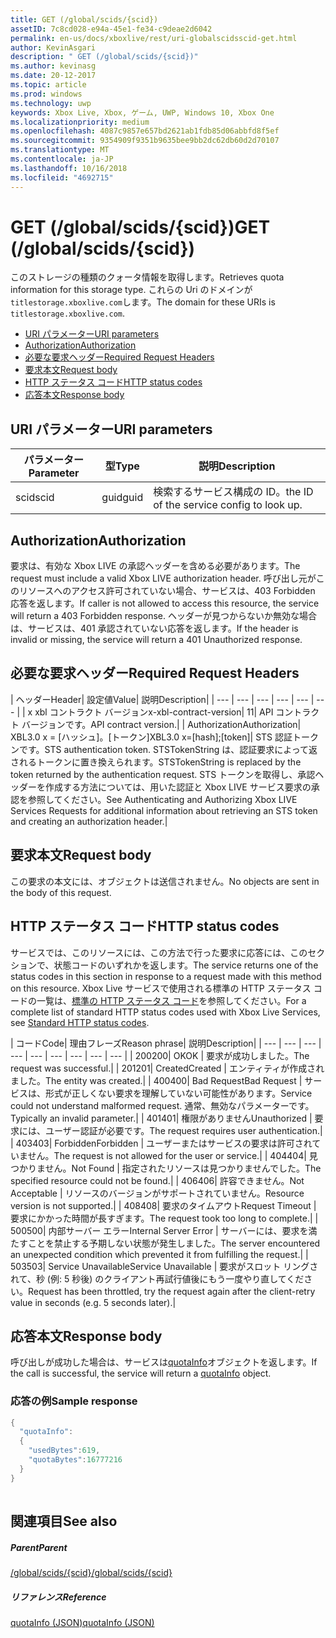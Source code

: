 ```yaml
---
title: GET (/global/scids/{scid})
assetID: 7c8cd028-e94a-45e1-fe34-c9deae2d6042
permalink: en-us/docs/xboxlive/rest/uri-globalscidsscid-get.html
author: KevinAsgari
description: " GET (/global/scids/{scid})"
ms.author: kevinasg
ms.date: 20-12-2017
ms.topic: article
ms.prod: windows
ms.technology: uwp
keywords: Xbox Live, Xbox, ゲーム, UWP, Windows 10, Xbox One
ms.localizationpriority: medium
ms.openlocfilehash: 4087c9857e657bd2621ab1fdb85d06abbfd8f5ef
ms.sourcegitcommit: 9354909f9351b9635bee9bb2dc62db60d2d70107
ms.translationtype: MT
ms.contentlocale: ja-JP
ms.lasthandoff: 10/16/2018
ms.locfileid: "4692715"
---
```

# <a name="get-globalscidsscid"></a><span data-ttu-id="8596e-104">GET (/global/scids/{scid})</span><span class="sxs-lookup"><span data-stu-id="8596e-104">GET (/global/scids/{scid})</span></span>
<span data-ttu-id="8596e-105">このストレージの種類のクォータ情報を取得します。</span><span class="sxs-lookup"><span data-stu-id="8596e-105">Retrieves quota information for this storage type.</span></span> <span data-ttu-id="8596e-106">これらの Uri のドメインが`titlestorage.xboxlive.com`します。</span><span class="sxs-lookup"><span data-stu-id="8596e-106">The domain for these URIs is `titlestorage.xboxlive.com`.</span></span>
 
  * [<span data-ttu-id="8596e-107">URI パラメーター</span><span class="sxs-lookup"><span data-stu-id="8596e-107">URI parameters</span></span>](#ID4EX)
  * [<span data-ttu-id="8596e-108">Authorization</span><span class="sxs-lookup"><span data-stu-id="8596e-108">Authorization</span></span>](#ID4ECB)
  * [<span data-ttu-id="8596e-109">必要な要求ヘッダー</span><span class="sxs-lookup"><span data-stu-id="8596e-109">Required Request Headers</span></span>](#ID4ENB)
  * [<span data-ttu-id="8596e-110">要求本文</span><span class="sxs-lookup"><span data-stu-id="8596e-110">Request body</span></span>](#ID4EWC)
  * [<span data-ttu-id="8596e-111">HTTP ステータス コード</span><span class="sxs-lookup"><span data-stu-id="8596e-111">HTTP status codes</span></span>](#ID4EBD)
  * [<span data-ttu-id="8596e-112">応答本文</span><span class="sxs-lookup"><span data-stu-id="8596e-112">Response body</span></span>](#ID4EUAAC)
 
<a id="ID4EX"></a>

 
## <a name="uri-parameters"></a><span data-ttu-id="8596e-113">URI パラメーター</span><span class="sxs-lookup"><span data-stu-id="8596e-113">URI parameters</span></span>
 
| <span data-ttu-id="8596e-114">パラメーター</span><span class="sxs-lookup"><span data-stu-id="8596e-114">Parameter</span></span>| <span data-ttu-id="8596e-115">型</span><span class="sxs-lookup"><span data-stu-id="8596e-115">Type</span></span>| <span data-ttu-id="8596e-116">説明</span><span class="sxs-lookup"><span data-stu-id="8596e-116">Description</span></span>| 
| --- | --- | --- | 
| <span data-ttu-id="8596e-117">scid</span><span class="sxs-lookup"><span data-stu-id="8596e-117">scid</span></span>| <span data-ttu-id="8596e-118">guid</span><span class="sxs-lookup"><span data-stu-id="8596e-118">guid</span></span>| <span data-ttu-id="8596e-119">検索するサービス構成の ID。</span><span class="sxs-lookup"><span data-stu-id="8596e-119">the ID of the service config to look up.</span></span>| 
  
<a id="ID4ECB"></a>

 
## <a name="authorization"></a><span data-ttu-id="8596e-120">Authorization</span><span class="sxs-lookup"><span data-stu-id="8596e-120">Authorization</span></span>
 
<span data-ttu-id="8596e-121">要求は、有効な Xbox LIVE の承認ヘッダーを含める必要があります。</span><span class="sxs-lookup"><span data-stu-id="8596e-121">The request must include a valid Xbox LIVE authorization header.</span></span> <span data-ttu-id="8596e-122">呼び出し元がこのリソースへのアクセス許可されていない場合、サービスは、403 Forbidden 応答を返します。</span><span class="sxs-lookup"><span data-stu-id="8596e-122">If caller is not allowed to access this resource, the service will return a 403 Forbidden response.</span></span> <span data-ttu-id="8596e-123">ヘッダーが見つからないか無効な場合は、サービスは、401 承認されていない応答を返します。</span><span class="sxs-lookup"><span data-stu-id="8596e-123">If the header is invalid or missing, the service will return a 401 Unauthorized response.</span></span> 
  
<a id="ID4ENB"></a>

 
## <a name="required-request-headers"></a><span data-ttu-id="8596e-124">必要な要求ヘッダー</span><span class="sxs-lookup"><span data-stu-id="8596e-124">Required Request Headers</span></span>
 
| <span data-ttu-id="8596e-125">ヘッダー</span><span class="sxs-lookup"><span data-stu-id="8596e-125">Header</span></span>| <span data-ttu-id="8596e-126">設定値</span><span class="sxs-lookup"><span data-stu-id="8596e-126">Value</span></span>| <span data-ttu-id="8596e-127">説明</span><span class="sxs-lookup"><span data-stu-id="8596e-127">Description</span></span>| 
| --- | --- | --- | --- | --- | --- | 
| <span data-ttu-id="8596e-128">x xbl コントラクト バージョン</span><span class="sxs-lookup"><span data-stu-id="8596e-128">x-xbl-contract-version</span></span>| <span data-ttu-id="8596e-129">1</span><span class="sxs-lookup"><span data-stu-id="8596e-129">1</span></span>| <span data-ttu-id="8596e-130">API コントラクト バージョンです。</span><span class="sxs-lookup"><span data-stu-id="8596e-130">API contract version.</span></span>| 
| <span data-ttu-id="8596e-131">Authorization</span><span class="sxs-lookup"><span data-stu-id="8596e-131">Authorization</span></span>| <span data-ttu-id="8596e-132">XBL3.0 x = [ハッシュ]。[トークン]</span><span class="sxs-lookup"><span data-stu-id="8596e-132">XBL3.0 x=[hash];[token]</span></span>| <span data-ttu-id="8596e-133">STS 認証トークンです。</span><span class="sxs-lookup"><span data-stu-id="8596e-133">STS authentication token.</span></span> <span data-ttu-id="8596e-134">STSTokenString は、認証要求によって返されるトークンに置き換えられます。</span><span class="sxs-lookup"><span data-stu-id="8596e-134">STSTokenString is replaced by the token returned by the authentication request.</span></span> <span data-ttu-id="8596e-135">STS トークンを取得し、承認ヘッダーを作成する方法については、用いた認証と Xbox LIVE サービス要求の承認を参照してください。</span><span class="sxs-lookup"><span data-stu-id="8596e-135">See Authenticating and Authorizing Xbox LIVE Services Requests for additional information about retrieving an STS token and creating an authorization header.</span></span>| 
  
<a id="ID4EWC"></a>

 
## <a name="request-body"></a><span data-ttu-id="8596e-136">要求本文</span><span class="sxs-lookup"><span data-stu-id="8596e-136">Request body</span></span>
 
<span data-ttu-id="8596e-137">この要求の本文には、オブジェクトは送信されません。</span><span class="sxs-lookup"><span data-stu-id="8596e-137">No objects are sent in the body of this request.</span></span>
  
<a id="ID4EBD"></a>

 
## <a name="http-status-codes"></a><span data-ttu-id="8596e-138">HTTP ステータス コード</span><span class="sxs-lookup"><span data-stu-id="8596e-138">HTTP status codes</span></span> 
 
<span data-ttu-id="8596e-139">サービスでは、このリソースには、この方法で行った要求に応答には、このセクションで、状態コードのいずれかを返します。</span><span class="sxs-lookup"><span data-stu-id="8596e-139">The service returns one of the status codes in this section in response to a request made with this method on this resource.</span></span> <span data-ttu-id="8596e-140">Xbox Live サービスで使用される標準の HTTP ステータス コードの一覧は、[標準の HTTP ステータス コード](../../additional/httpstatuscodes.md)を参照してください。</span><span class="sxs-lookup"><span data-stu-id="8596e-140">For a complete list of standard HTTP status codes used with Xbox Live Services, see [Standard HTTP status codes](../../additional/httpstatuscodes.md).</span></span>
 
| <span data-ttu-id="8596e-141">コード</span><span class="sxs-lookup"><span data-stu-id="8596e-141">Code</span></span>| <span data-ttu-id="8596e-142">理由フレーズ</span><span class="sxs-lookup"><span data-stu-id="8596e-142">Reason phrase</span></span>| <span data-ttu-id="8596e-143">説明</span><span class="sxs-lookup"><span data-stu-id="8596e-143">Description</span></span>| 
| --- | --- | --- | --- | --- | --- | --- | --- | --- | 
| <span data-ttu-id="8596e-144">200</span><span class="sxs-lookup"><span data-stu-id="8596e-144">200</span></span>| <span data-ttu-id="8596e-145">OK</span><span class="sxs-lookup"><span data-stu-id="8596e-145">OK</span></span> | <span data-ttu-id="8596e-146">要求が成功しました。</span><span class="sxs-lookup"><span data-stu-id="8596e-146">The request was successful.</span></span>| 
| <span data-ttu-id="8596e-147">201</span><span class="sxs-lookup"><span data-stu-id="8596e-147">201</span></span>| <span data-ttu-id="8596e-148">Created</span><span class="sxs-lookup"><span data-stu-id="8596e-148">Created</span></span> | <span data-ttu-id="8596e-149">エンティティが作成されました。</span><span class="sxs-lookup"><span data-stu-id="8596e-149">The entity was created.</span></span>| 
| <span data-ttu-id="8596e-150">400</span><span class="sxs-lookup"><span data-stu-id="8596e-150">400</span></span>| <span data-ttu-id="8596e-151">Bad Request</span><span class="sxs-lookup"><span data-stu-id="8596e-151">Bad Request</span></span> | <span data-ttu-id="8596e-152">サービスは、形式が正しくない要求を理解していない可能性があります。</span><span class="sxs-lookup"><span data-stu-id="8596e-152">Service could not understand malformed request.</span></span> <span data-ttu-id="8596e-153">通常、無効なパラメーターです。</span><span class="sxs-lookup"><span data-stu-id="8596e-153">Typically an invalid parameter.</span></span>| 
| <span data-ttu-id="8596e-154">401</span><span class="sxs-lookup"><span data-stu-id="8596e-154">401</span></span>| <span data-ttu-id="8596e-155">権限がありません</span><span class="sxs-lookup"><span data-stu-id="8596e-155">Unauthorized</span></span> | <span data-ttu-id="8596e-156">要求には、ユーザー認証が必要です。</span><span class="sxs-lookup"><span data-stu-id="8596e-156">The request requires user authentication.</span></span>| 
| <span data-ttu-id="8596e-157">403</span><span class="sxs-lookup"><span data-stu-id="8596e-157">403</span></span>| <span data-ttu-id="8596e-158">Forbidden</span><span class="sxs-lookup"><span data-stu-id="8596e-158">Forbidden</span></span> | <span data-ttu-id="8596e-159">ユーザーまたはサービスの要求は許可されていません。</span><span class="sxs-lookup"><span data-stu-id="8596e-159">The request is not allowed for the user or service.</span></span>| 
| <span data-ttu-id="8596e-160">404</span><span class="sxs-lookup"><span data-stu-id="8596e-160">404</span></span>| <span data-ttu-id="8596e-161">見つかりません。</span><span class="sxs-lookup"><span data-stu-id="8596e-161">Not Found</span></span> | <span data-ttu-id="8596e-162">指定されたリソースは見つかりませんでした。</span><span class="sxs-lookup"><span data-stu-id="8596e-162">The specified resource could not be found.</span></span>| 
| <span data-ttu-id="8596e-163">406</span><span class="sxs-lookup"><span data-stu-id="8596e-163">406</span></span>| <span data-ttu-id="8596e-164">許容できません。</span><span class="sxs-lookup"><span data-stu-id="8596e-164">Not Acceptable</span></span> | <span data-ttu-id="8596e-165">リソースのバージョンがサポートされていません。</span><span class="sxs-lookup"><span data-stu-id="8596e-165">Resource version is not supported.</span></span>| 
| <span data-ttu-id="8596e-166">408</span><span class="sxs-lookup"><span data-stu-id="8596e-166">408</span></span>| <span data-ttu-id="8596e-167">要求のタイムアウト</span><span class="sxs-lookup"><span data-stu-id="8596e-167">Request Timeout</span></span> | <span data-ttu-id="8596e-168">要求にかかった時間が長すぎます。</span><span class="sxs-lookup"><span data-stu-id="8596e-168">The request took too long to complete.</span></span>| 
| <span data-ttu-id="8596e-169">500</span><span class="sxs-lookup"><span data-stu-id="8596e-169">500</span></span>| <span data-ttu-id="8596e-170">内部サーバー エラー</span><span class="sxs-lookup"><span data-stu-id="8596e-170">Internal Server Error</span></span> | <span data-ttu-id="8596e-171">サーバーには、要求を満たすことを禁止する予期しない状態が発生しました。</span><span class="sxs-lookup"><span data-stu-id="8596e-171">The server encountered an unexpected condition which prevented it from fulfilling the request.</span></span>| 
| <span data-ttu-id="8596e-172">503</span><span class="sxs-lookup"><span data-stu-id="8596e-172">503</span></span>| <span data-ttu-id="8596e-173">Service Unavailable</span><span class="sxs-lookup"><span data-stu-id="8596e-173">Service Unavailable</span></span> | <span data-ttu-id="8596e-174">要求がスロット リングされて、秒 (例: 5 秒後) のクライアント再試行値後にもう一度やり直してください。</span><span class="sxs-lookup"><span data-stu-id="8596e-174">Request has been throttled, try the request again after the client-retry value in seconds (e.g. 5 seconds later).</span></span>| 
  
<a id="ID4EUAAC"></a>

 
## <a name="response-body"></a><span data-ttu-id="8596e-175">応答本文</span><span class="sxs-lookup"><span data-stu-id="8596e-175">Response body</span></span>
 
<span data-ttu-id="8596e-176">呼び出しが成功した場合は、サービスは[quotaInfo](../../json/json-quota.md)オブジェクトを返します。</span><span class="sxs-lookup"><span data-stu-id="8596e-176">If the call is successful, the service will return a [quotaInfo](../../json/json-quota.md) object.</span></span> 
 
<a id="ID4ECBAC"></a>

 
### <a name="sample-response"></a><span data-ttu-id="8596e-177">応答の例</span><span class="sxs-lookup"><span data-stu-id="8596e-177">Sample response</span></span>
 

```cpp
{
  "quotaInfo":
  {
    "usedBytes":619,
    "quotaBytes":16777216
  }
}
         
```

   
<a id="ID4EOBAC"></a>

 
## <a name="see-also"></a><span data-ttu-id="8596e-178">関連項目</span><span class="sxs-lookup"><span data-stu-id="8596e-178">See also</span></span>
 
<a id="ID4EQBAC"></a>

 
##### <a name="parent"></a><span data-ttu-id="8596e-179">Parent</span><span class="sxs-lookup"><span data-stu-id="8596e-179">Parent</span></span> 

[<span data-ttu-id="8596e-180">/global/scids/{scid}</span><span class="sxs-lookup"><span data-stu-id="8596e-180">/global/scids/{scid}</span></span>](uri-globalscidsscid.md)

  
<a id="ID4E1BAC"></a>

 
##### <a name="reference"></a><span data-ttu-id="8596e-181">リファレンス</span><span class="sxs-lookup"><span data-stu-id="8596e-181">Reference</span></span> 

[<span data-ttu-id="8596e-182">quotaInfo (JSON)</span><span class="sxs-lookup"><span data-stu-id="8596e-182">quotaInfo (JSON)</span></span>](../../json/json-quota.md)

   